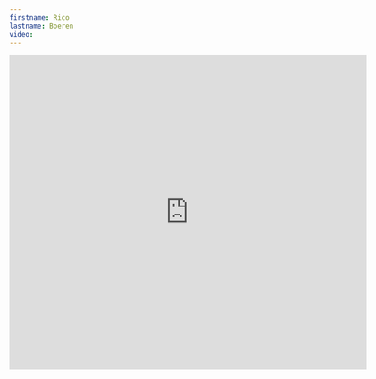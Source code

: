 ```yaml
--- 
firstname: Rico
lastname: Boeren
video: 
--- 
```


<iframe src="https://player.vimeo.com/video/560843629" width="640" height="564" frameborder="0" allow="autoplay; fullscreen" allowfullscreen></iframe>